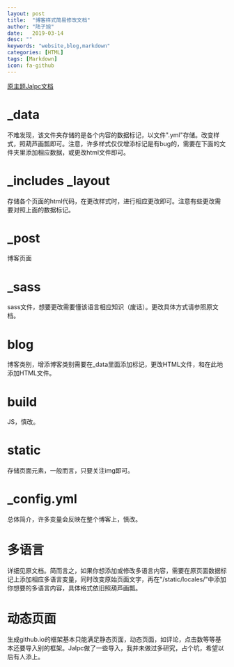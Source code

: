 ```yaml
---
layout: post
title:  "博客样式简易修改文档"
author: "陆子旭"
date:   2019-03-14
desc: ""
keywords: "website,blog,markdown"
categories: [HTML]
tags: [Markdown]
icon: fa-github
---
```


[原主题Jalpc文档](https://github.com/jarrekk/Jalpc)

# _data

不难发现，该文件夹存储的是各个内容的数据标记，以文件".yml"存储。改变样式，照葫芦画瓢即可。注意，许多样式仅仅增添标记是有bug的，需要在下面的文件夹里添加相应数据，或更改html文件即可。

# _includes _layout

存储各个页面的html代码，在更改样式时，进行相应更改即可。注意有些更改需要对照上面的数据标记。

# _post

博客页面

# _sass

sass文件，想要更改需要懂该语言相应知识（废话）。更改具体方式请参照原文档。

# blog

博客类别，增添博客类别需要在_data里面添加标记，更改HTML文件，和在此地添加HTML文件。

# build

JS，慎改。

# static

存储页面元素，一般而言，只要关注img即可。

# _config.yml

总体简介，许多变量会反映在整个博客上，慎改。

# 多语言

详细见原文档。简而言之，如果你想添加或修改多语言内容，需要在原页面数据标记上添加相应多语言变量，同时改变原始页面文字，再在"/static/locales/"中添加你想要的多语言内容，具体格式依旧照葫芦画瓢。

# 动态页面

生成github.io的框架基本只能满足静态页面，动态页面，如评论，点击数等等基本还要导入别的框架。Jalpc做了一些导入，我并未做过多研究，占个坑，希望以后有人添上。